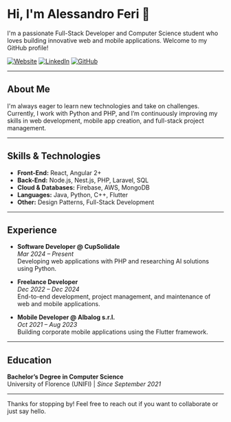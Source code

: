 # Hi, I'm Alessandro Feri 👋

I'm a passionate Full-Stack Developer and Computer Science student who loves building innovative web and mobile applications. Welcome to my GitHub profile!

[![Website](https://img.shields.io/badge/Website-gui.aleferi.com-blue)](https://gui.aleferi.com) [![LinkedIn](https://img.shields.io/badge/LinkedIn-Connect-blue)](https://linkedin.com/in/alessandro-feri-75102a210) [![GitHub](https://img.shields.io/badge/GitHub-Follow-black)](https://github.com/AleFeri)

---

## About Me

I'm always eager to learn new technologies and take on challenges. Currently, I work with Python and PHP, and I’m continuously improving my skills in web development, mobile app creation, and full-stack project management.

---

## Skills & Technologies

- **Front-End:** React, Angular 2+
- **Back-End:** Node.js, Nest.js, PHP, Laravel, SQL
- **Cloud & Databases:** Firebase, AWS, MongoDB
- **Languages:** Java, Python, C++, Flutter
- **Other:** Design Patterns, Full-Stack Development

---

## Experience

- **Software Developer @ CupSolidale**  
  *Mar 2024 – Present*  
  Developing web applications with PHP and researching AI solutions using Python.

- **Freelance Developer**  
  *Dec 2022 – Dec 2024*  
  End-to-end development, project management, and maintenance of web and mobile applications.

- **Mobile Developer @ Albalog s.r.l.**  
  *Oct 2021 – Aug 2023*  
  Building corporate mobile applications using the Flutter framework.

---

## Education

**Bachelor’s Degree in Computer Science**  
University of Florence (UNIFI) | *Since September 2021*

---

Thanks for stopping by! Feel free to reach out if you want to collaborate or just say hello.
